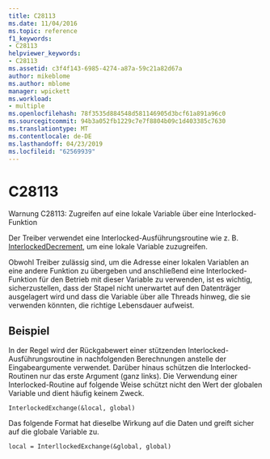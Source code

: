 ```yaml
---
title: C28113
ms.date: 11/04/2016
ms.topic: reference
f1_keywords:
- C28113
helpviewer_keywords:
- C28113
ms.assetid: c3f4f143-6985-4274-a87a-59c21a82d67a
author: mikeblome
ms.author: mblome
manager: wpickett
ms.workload:
- multiple
ms.openlocfilehash: 78f3535d884548d581146905d3bcf61a891a96c0
ms.sourcegitcommit: 94b3a052fb1229c7e7f8804b09c1d403385c7630
ms.translationtype: MT
ms.contentlocale: de-DE
ms.lasthandoff: 04/23/2019
ms.locfileid: "62569939"
---
```

# <a name="c28113"></a>C28113
Warnung C28113: Zugreifen auf eine lokale Variable über eine Interlocked-Funktion

 Der Treiber verwendet eine Interlocked-Ausführungsroutine wie z. B. [InterlockedDecrement](https://docs.microsoft.com/windows-hardware/drivers/ddi/content/wdm/nf-wdm-interlockeddecrement), um eine lokale Variable zuzugreifen.

 Obwohl Treiber zulässig sind, um die Adresse einer lokalen Variablen an eine andere Funktion zu übergeben und anschließend eine Interlocked-Funktion für den Betrieb mit dieser Variable zu verwenden, ist es wichtig, sicherzustellen, dass der Stapel nicht unerwartet auf den Datenträger ausgelagert wird und dass die Variable über alle Threads hinweg, die sie verwenden könnten, die richtige Lebensdauer aufweist.

## <a name="example"></a>Beispiel
 In der Regel wird der Rückgabewert einer stützenden Interlocked-Ausführungsroutine in nachfolgenden Berechnungen anstelle der Eingabeargumente verwendet. Darüber hinaus schützen die Interlocked-Routinen nur das erste Argument (ganz links). Die Verwendung einer Interlocked-Routine auf folgende Weise schützt nicht den Wert der globalen Variable und dient häufig keinem Zweck.

```
InterlockedExchange(&local, global)
```

 Das folgende Format hat dieselbe Wirkung auf die Daten und greift sicher auf die globale Variable zu.

```
local = InterllockedExchange(&global, global)
```